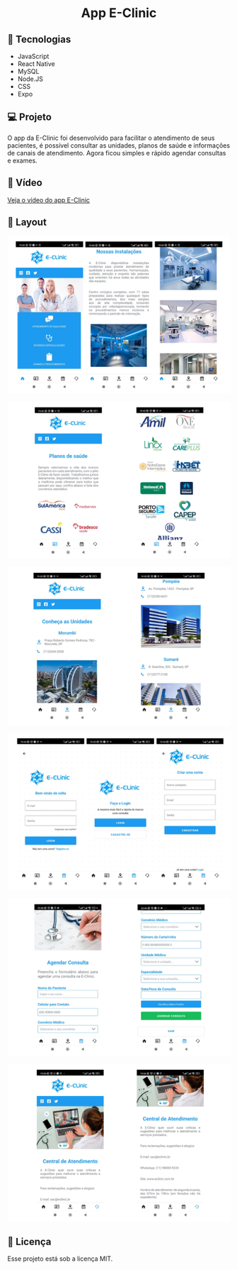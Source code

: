 # <center>App E-Clinic</center>

## 🚀 Tecnologias

- JavaScript
- React Native
- MySQL
- Node.JS
- CSS
- Expo

## 💻 Projeto

O app da E-Clinic foi desenvolvido para facilitar o atendimento de seus pacientes, é possível consultar as unidades, planos de saúde e informações de canais de atendimento. Agora ficou simples e rápido agendar consultas e exames.

## 🎥 Vídeo

[Veja o vídeo do app E-Clinic](https://drive.google.com/drive/folders/1N3burHNur50Z2PCPvYGA_tbIOPFjHkAx?usp=sharing)

## 🔖 Layout

![E-Clinic](/screenshots/img1.png "Home")

![E-Clinic](/screenshots/img2.png "Convênio")

![E-Clinic](/screenshots/img3.png "Unidades")

![E-Clinic](/screenshots/img4.png "Telas de login")

![E-Clinic](/screenshots/img5.png "Agendar Consulta")

![E-Clinic](/screenshots/img6.png "Central de Atendimento")

## 📝 Licença

Esse projeto está sob a licença MIT.
